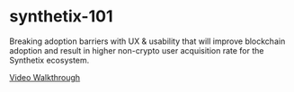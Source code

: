 # synthetix-101
Breaking adoption barriers with UX & usability that will improve blockchain adoption and result in higher non-crypto user acquisition rate for the Synthetix ecosystem.

[Video Walkthrough]()
